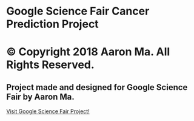 # Google Science Fair Cancer Prediction Project #
# &copy; Copyright 2018 Aaron Ma. All Rights Reserved. #
## Project made and designed for Google Science Fair by Aaron Ma. ##
[Visit Google Science Fair Project!](https://www.googlesciencefair.com/projects/2018/2bc5b6647dc9848480e5e6ff83ed55a2d8fee134a0127f38d88a032fba8b8076)


